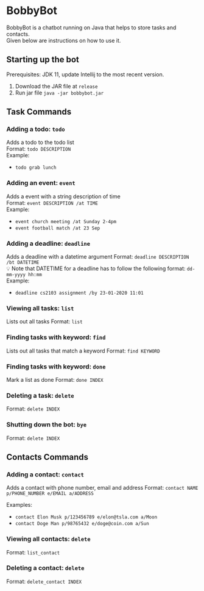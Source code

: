 # BobbyBot

BobbyBot is a chatbot running on Java that helps to store tasks and contacts. <br>
Given below are instructions on how to use it.

## Starting up the bot

Prerequisites: JDK 11, update Intellij to the most recent version.

1. Download the JAR file at `release`
2. Run jar file `java -jar bobbybot.jar`

## Task Commands


### Adding a todo: `todo`  
Adds a todo to the todo list  
Format: `todo DESCRIPTION`   
Example:
* `todo grab lunch`

### Adding an event: `event`  
Adds a event with a string description of time  
Format: `event DESCRIPTION /at TIME`   
Example:
* `event church meeting /at Sunday 2-4pm`
* `event football match /at 23 Sep`

### Adding a deadline: `deadline`  
Adds a deadline with a datetime argument
Format: `deadline DESCRIPTION /bt DATETIME`  
:bulb: Note that DATETIME for a deadline has to follow the following format: `dd-mm-yyyy hh:mm`  
Example:
* `deadline cs2103 assignment /by 23-01-2020 11:01` 

### Viewing all tasks: `list`  
Lists out all tasks
Format: `list`  

### Finding tasks with keyword: `find`  
Lists out all tasks that match a keyword
Format: `find KEYWORD`

### Finding tasks with keyword: `done`  
Mark a list as done
Format: `done INDEX`

### Deleting a task: `delete`  
Format: `delete INDEX`

### Shutting down the bot: `bye`  
Format: `delete INDEX`

## Contacts Commands

### Adding a contact: `contact`  
Adds a contact with phone number, email and address
Format: `contact NAME p/PHONE_NUMBER e/EMAIL a/ADDRESS`

Examples:
* `contact Elon Musk p/123456789 e/elon@tsla.com a/Moon`
* `contact Doge Man p/98765432 e/doge@coin.com a/Sun`

### Viewing all contacts: `delete`  
Format: `list_contact`

### Deleting a contact: `delete`  
Format: `delete_contact INDEX`

